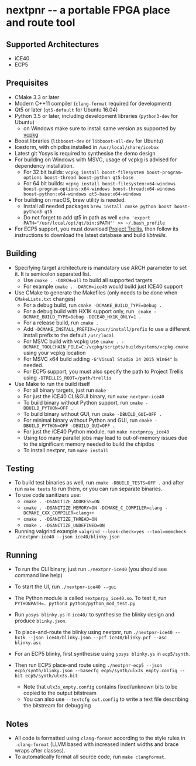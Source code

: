 nextpnr -- a portable FPGA place and route tool
===============================================

Supported Architectures
-----------------------

- iCE40
- ECP5

Prequisites
-----------
 
 - CMake 3.3 or later
 - Modern C++11 compiler (`clang-format` required for development)
 - Qt5 or later (`qt5-default` for Ubuntu 16.04)
 - Python 3.5 or later, including development libraries (`python3-dev` for Ubuntu)
    - on Windows make sure to install same version as supported by [vcpkg](https://github.com/Microsoft/vcpkg/blob/master/ports/python3/CONTROL)
 - Boost libraries (`libboost-dev` or `libboost-all-dev` for Ubuntu)
 - Icestorm, with chipdbs installed in `/usr/local/share/icebox`
 - Latest git Yosys is required to synthesise the demo design
 - For building on Windows with MSVC, usage of vcpkg is advised for dependency installation.
     - For 32 bit builds: `vcpkg install boost-filesystem boost-program-options boost-thread boost-python qt5-base`
     - For 64 bit builds: `vcpkg install boost-filesystem:x64-windows boost-program-options:x64-windows boost-thread:x64-windows boost-python:x64-windows qt5-base:x64-windows`
 - For building on macOS, brew utility is needed.
     - Install all needed packages `brew install cmake python boost boost-python3 qt5`
     - Do not forget to add qt5 in path as well `echo 'export PATH="/usr/local/opt/qt/bin:$PATH"' >> ~/.bash_profile`
 - For ECP5 support, you must download [Project Trellis](https://github.com/SymbiFlow/prjtrellis), then follow its instructions to
   download the latest database and build _libtrellis_.
 
 
Building
--------

 - Specifying target architecture is mandatory use ARCH parameter to set it. It is semicolon separated list.
    - Use `cmake . -DARCH=all` to build all supported targets
    - For example `cmake . -DARCH=ice40` would build just ICE40 support
 - Use CMake to generate the Makefiles (only needs to be done when `CMakeLists.txt` changes)
    - For a debug build, run `cmake -DCMAKE_BUILD_TYPE=Debug .`
    - For a debug build with HX1K support only, run ` cmake -DCMAKE_BUILD_TYPE=Debug -DICE40_HX1K_ONLY=1 .`
    - For a release build, run `cmake .`
    - Add `-DCMAKE_INSTALL_PREFIX=/your/install/prefix` to use a different install prefix to the default `/usr/local`
    - For MSVC build with vcpkg use `cmake . -DCMAKE_TOOLCHAIN_FILE=C:/vcpkg/scripts/buildsystems/vcpkg.cmake` using your vcpkg location
    - For MSVC x64 build adding `-G"Visual Studio 14 2015 Win64"` is needed.
    - For ECP5 support, you must also specify the path to Project Trellis using `-DTRELLIS_ROOT=/path/trellis`
 - Use Make to run the build itself
    - For all binary targets, just run `make`
    - For just the iCE40 CLI&GUI binary, run `make nextpnr-ice40`
    - To build binary without Python support, run `cmake -DBUILD_PYTHON=OFF .`
    - To build binary without GUI, run `cmake -DBUILD_GUI=OFF .`
    - For minimal binary without Python and GUI, run `cmake -DBUILD_PYTHON=OFF -DBUILD_GUI=OFF .`
    - For just the iCE40 Python module, run `make nextpnrpy_ice40`
    - Using too many parallel jobs may lead to out-of-memory issues due to the significant memory needed to build the chipdbs
    - To install nextpnr, run `make install`

Testing
-------

 - To build test binaries as well, run `cmake -DBUILD_TESTS=OFF .` and after run `make tests` to run them, or you can run separate binaries.
 - To use code sanitizers use:
    - `cmake . -DSANITIZE_ADDRESS=ON`
    - `cmake . -DSANITIZE_MEMORY=ON -DCMAKE_C_COMPILER=clang -DCMAKE_CXX_COMPILER=clang++`
    - `cmake . -DSANITIZE_THREAD=ON`
    - `cmake . -DSANITIZE_UNDEFINED=ON`
 - Running valgrind example `valgrind --leak-check=yes --tool=memcheck ./nextpnr-ice40 --json ice40/blinky.json`

Running
--------

 - To run the CLI binary, just run `./nextpnr-ice40` (you should see command line help)
 - To start the UI, run `./nextpnr-ice40 --gui`
 - The Python module is called `nextpnrpy_ice40.so`. To test it, run `PYTHONPATH=. python3 python/python_mod_test.py`
 - Run `yosys blinky.ys` in `ice40/` to synthesise the blinky design and 
   produce `blinky.json`.
 - To place-and-route the blinky using nextpnr, run `./nextpnr-ice40 --hx1k --json ice40/blinky.json --pcf ice40/blinky.pcf --asc blinky.asc`

 - For an ECP5 blinky, first synthesise using `yosys blinky.ys` in `ecp5/synth`.
 - Then run ECP5 place-and route using
 `./nextpnr-ecp5 --json ecp5/synth/blinky.json --basecfg ecp5/synth/ulx3s_empty.config --bit ecp5/synth/ulx3s.bit`
    - Note that `ulx3s_empty.config` contains fixed/unknown bits to be copied to the output bitstream
    - You can also use `--textcfg out.config` to write a text file describing the bitstream for debugging
  
Notes
-------
 
 - All code is formatted using `clang-format` according to the style rules in `.clang-format` (LLVM based with 
 increased indent widths and brace wraps after classes).
 - To automatically format all source code, run `make clangformat`.
